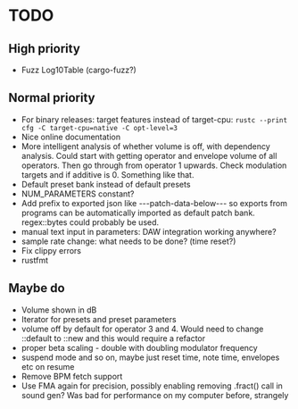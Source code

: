 # TODO

## High priority

* Fuzz Log10Table (cargo-fuzz?)

## Normal priority

* For binary releases: target features instead of target-cpu:
  `rustc --print cfg -C target-cpu=native -C opt-level=3`
* Nice online documentation
* More intelligent analysis of whether volume is off, with dependency analysis.
  Could start with getting operator and envelope volume of all operators. Then
  go through from operator 1 upwards. Check modulation targets and if additive
  is 0. Something like that.
* Default preset bank instead of default presets
* NUM_PARAMETERS constant?
* Add prefix to exported json like ---patch-data-below--- so exports from
  programs can be automatically imported as default patch bank. regex::bytes
  could probably be used.
* manual text input in parameters: DAW integration working anywhere?
* sample rate change: what needs to be done? (time reset?)
* Fix clippy errors
* rustfmt

## Maybe do

* Volume shown in dB
* Iterator for presets and preset parameters
* volume off by default for operator 3 and 4. Would need to change ::default to ::new and this would require a refactor
* proper beta scaling - double with doubling modulator frequency
* suspend mode and so on, maybe just reset time, note time, envelopes etc on resume
* Remove BPM fetch support
* Use FMA again for precision, possibly enabling removing .fract() call
  in sound gen? Was bad for performance on my computer before, strangely